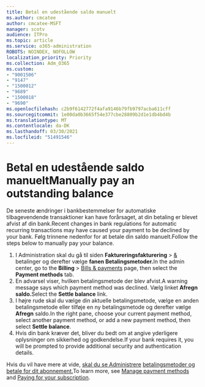 ```yaml
---
title: Betal en udestående saldo manuelt
ms.author: cmcatee
author: cmcatee-MSFT
manager: scotv
audience: ITPro
ms.topic: article
ms.service: o365-administration
ROBOTS: NOINDEX, NOFOLLOW
localization_priority: Priority
ms.collection: Adm_O365
ms.custom:
- "9001506"
- "9147"
- "1500012"
- "9689"
- "1500018"
- "9690"
ms.openlocfilehash: c2b9f6142772f4afa9146b79fb9797acba611cff
ms.sourcegitcommit: 1e00da0b3665f54e377cbe28809b2d1e1db4bd4b
ms.translationtype: MT
ms.contentlocale: da-DK
ms.lasthandoff: 03/30/2021
ms.locfileid: "51491546"
---
```

# <a name="manually-pay-an-outstanding-balance"></a><span data-ttu-id="95b6e-102">Betal en udestående saldo manuelt</span><span class="sxs-lookup"><span data-stu-id="95b6e-102">Manually pay an outstanding balance</span></span>

<span data-ttu-id="95b6e-103">De seneste ændringer i bankbestemmelser for automatiske tilbagevendende transaktioner kan have forårsaget, at din betaling er blevet afvist af din bank.</span><span class="sxs-lookup"><span data-stu-id="95b6e-103">Recent changes in bank regulations for automatic recurring transactions may have caused your payment to be declined by your bank.</span></span> <span data-ttu-id="95b6e-104">Følg trinnene nedenfor for at betale din saldo manuelt.</span><span class="sxs-lookup"><span data-stu-id="95b6e-104">Follow the steps below to manually pay your balance.</span></span>

1. <span data-ttu-id="95b6e-105">I Administration skal du gå til siden **Faktureringsfakturering**  >  [&](https://go.microsoft.com/fwlink/p/?linkid=2018806) betalinger og derefter vælge **fanen Betalingsmetoder.**</span><span class="sxs-lookup"><span data-stu-id="95b6e-105">In the admin center, go to the **Billing** > [Bills & payments](https://go.microsoft.com/fwlink/p/?linkid=2018806) page, then select the **Payment methods** tab.</span></span>
2. <span data-ttu-id="95b6e-106">En advarsel viser, hvilken betalingsmetode der blev afvist.</span><span class="sxs-lookup"><span data-stu-id="95b6e-106">A warning message says which payment method was declined.</span></span> <span data-ttu-id="95b6e-107">Vælg linket **Afregn saldo.**</span><span class="sxs-lookup"><span data-stu-id="95b6e-107">Select the **Settle balance** link.</span></span>
3. <span data-ttu-id="95b6e-108">I højre rude skal du vælge din aktuelle betalingsmetode, vælge en anden betalingsmetode eller tilføje en ny betalingsmetode og derefter vælge **Afregn** saldo.</span><span class="sxs-lookup"><span data-stu-id="95b6e-108">In the right pane, choose your current payment method, select another payment method, or add a new payment method, then select **Settle balance**.</span></span>
4. <span data-ttu-id="95b6e-109">Hvis din bank kræver det, bliver du bedt om at angive yderligere oplysninger om sikkerhed og godkendelse.</span><span class="sxs-lookup"><span data-stu-id="95b6e-109">If your bank requires it, you will be prompted to provide additional security and authentication details.</span></span>

<span data-ttu-id="95b6e-110">Hvis du vil have mere at vide, [skal du se Administrere](https://docs.microsoft.com/microsoft-365/commerce/billing-and-payments/manage-payment-methods) [betalingsmetoder og betale for dit abonnement.](https://docs.microsoft.com/microsoft-365/commerce/billing-and-payments/pay-for-your-subscription)</span><span class="sxs-lookup"><span data-stu-id="95b6e-110">To learn more, see [Manage payment methods](https://docs.microsoft.com/microsoft-365/commerce/billing-and-payments/manage-payment-methods) and [Paying for your subscription](https://docs.microsoft.com/microsoft-365/commerce/billing-and-payments/pay-for-your-subscription).</span></span>
